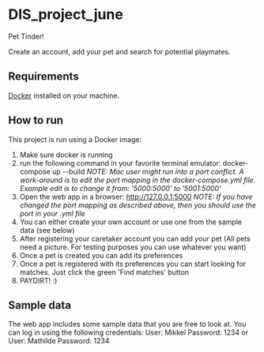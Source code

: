 # DIS_project_june

Pet Tinder!

Create an account, add your pet and search for potential playmates.

## Requirements
[Docker](https://www.docker.com/) installed on your machine.

## How to run
This project is run using a Docker image:
1) Make sure docker is running
2) run the following command in your favorite terminal emulator: docker-compose up --build
*NOTE: Mac user might run into a port conflict. A work-around is to edit the port mapping in the docker-compose.yml file. Example edit is to change it from: '5000:5000' to '5001:5000'*
3) Open the web app in a browser: http://127.0.0.1:5000
*NOTE: If you have changed the port mapping as described above, then you should use the port in your .yml file*
4) You can either create your own account or use one from the sample data (see below)
5) After registering your caretaker account you can add your pet (All pets need a picture. For testing purposes you can use whatever you want)
6) Once a pet is created you can add its preferences
7) Once a pet is registered with its preferences you can start looking for matches. Just click the green 'Find matches' button
8) PAYDIRT! :)

## Sample data
The web app includes some sample data that you are free to look at.
You can log in using the following credentials:
User: Mikkel
Password: 1234
or
User: Mathilde
Password: 1234
